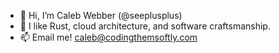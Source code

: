 - 👋 Hi, I’m Caleb Webber (@seeplusplus)
- 👀 I like Rust, cloud architecture, and software craftsmanship.
- 📫 Email me! caleb@codingthemsoftly.com
